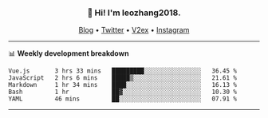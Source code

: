 <h3 align="center">👋 Hi! I'm leozhang2018.</h3>
<p align="center">
  <a href="https://code.leozhang2018.me">Blog</a> •
  <a href="https://twitter.com/leozhang2018">Twitter</a> •
  <a href="https://www.v2ex.com/member/leozhang">V2ex</a> •
  <a href="https://www.instagram.com/leozhanghere">Instagram</a>
</p>

-------

📊 **Weekly development breakdown**
<!--START_SECTION:waka-->
```text
Vue.js       3 hrs 33 mins   █████████░░░░░░░░░░░░░░░░   36.45 % 
JavaScript   2 hrs 6 mins    █████▒░░░░░░░░░░░░░░░░░░░   21.61 % 
Markdown     1 hr 34 mins    ████░░░░░░░░░░░░░░░░░░░░░   16.13 % 
Bash         1 hr            ██▓░░░░░░░░░░░░░░░░░░░░░░   10.30 % 
YAML         46 mins         ██░░░░░░░░░░░░░░░░░░░░░░░   07.91 % 
```
<!--END_SECTION:waka-->
-------
